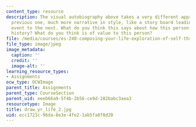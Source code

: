 ```yaml
---
content_type: resource
description: The visual autobiography above takes a very different approach to the
  previous one, much more narrative in style, like a story board leading from one
  event to the next. What do you think this says about how this person thinks of their
  history? What do you think is of value to this person?
file: /media/courses/es-240-composing-your-life-exploration-of-self-through-visual-arts-and-writing-spring-2006/ecc1721c96da8e3e4fe21ab5fa8f8d20_draw_yr_life_2.jpg
file_type: image/jpeg
image_metadata:
  caption: ''
  credit: ''
  image-alt: ''
learning_resource_types:
- Assignments
ocw_type: OCWImage
parent_title: Assignments
parent_type: CourseSection
parent_uid: eeeb66a9-5f4b-2b56-ce9d-282babc3aea3
resourcetype: Image
title: draw_yr_life_2.jpg
uid: ecc1721c-96da-8e3e-4fe2-1ab5fa8f8d20
---
```

